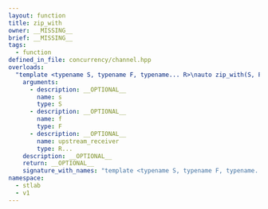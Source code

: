 ```yaml
---
layout: function
title: zip_with
owner: __MISSING__
brief: __MISSING__
tags:
  - function
defined_in_file: concurrency/channel.hpp
overloads:
  "template <typename S, typename F, typename... R>\nauto zip_with(S, F, R...)":
    arguments:
      - description: __OPTIONAL__
        name: s
        type: S
      - description: __OPTIONAL__
        name: f
        type: F
      - description: __OPTIONAL__
        name: upstream_receiver
        type: R...
    description: __OPTIONAL__
    return: __OPTIONAL__
    signature_with_names: "template <typename S, typename F, typename... R>\nauto zip_with(S s, F f, R... upstream_receiver)"
namespace:
  - stlab
  - v1
---
```

